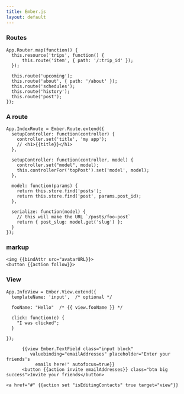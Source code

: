 ```yaml
---
title: Ember.js
layout: default
---
```


### Routes

    App.Router.map(function() {
      this.resource('trips', function() {
          this.route('item', { path: '/:trip_id' });
      });

      this.route('upcoming');
      this.route('about', { path: '/about' });
      this.route('schedules');
      this.route('history');
      this.route('post');
    });

### A route

    App.IndexRoute = Ember.Route.extend({
      setupController: function(controller) {
        controller.set('title', 'my app');
        // <h1>{{title}}</h1>
      },

      setupController: function(controller, model) {
        controller.set("model", model);
        this.controllerFor('topPost').set('model', model);
      },

      model: function(params) {
        return this.store.find('posts');
        return this.store.find('post', params.post_id);
      },
      
      serialize: function(model) {
        // this will make the URL `/posts/foo-post`
        return { post_slug: model.get('slug') };
      }
    });

### markup

    <img {{bindAttr src="avatarURL}}>
    <button {{action follow}}>

### View

    App.InfoView = Ember.View.extend({
      templateName: 'input',  /* optional */

      fooName: "Hello"  /* {{ view.fooName }} */

      click: function(e) {
        "I was clicked";
      }

    });

          {{view Ember.TextField class="input block" 
             valuebinding="emailAddresses" placeholder="Enter your friends's 
               emails here!" autofocus=true}}
          <button {{action invite emailAddresses}} class="btn big success">Invite your friends</button>

    <a href="#" {{action set "isEditingContacts" true target="view"}} 
